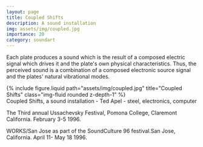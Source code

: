 ```yaml
---
layout: page
title: Coupled Shifts
description: A sound installation 
img: assets/img/coupled.jpg
importance: 20
category: soundart
---
```


Each plate produces a sound which is the result of a composed electric signal which drives it and the plate's own physical characteristics. Thus, the perceived sound is a combination of a composed electronic source signal and the plates' natural vibrational modes.


<div class="row">
    <div class="col-sm mt-3 mt-md-0">
        {% include figure.liquid path="assets/img/coupled.jpg" title="Coupled Shifts" class="img-fluid rounded z-depth-1" %}
    </div>
</div>
<div class="caption">
    Coupled Shifts, a sound installation - Ted Apel - steel, electronics, computer

The Third annual Ussachevsky Festival, Pomona College, Claremont California. February 3-5 1996.

WORKS/San Jose as part of the SoundCulture 96 festival.San Jose, California. April 11- May 18 1996.

</div>



